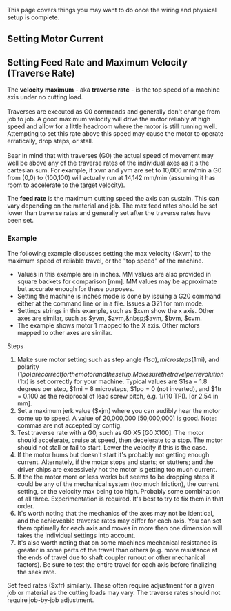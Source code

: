 This page covers things you may want to do once the wiring and physical setup is complete.

## Setting Motor Current

## Setting Feed Rate and Maximum Velocity (Traverse Rate)
The **velocity maximum** - aka **traverse rate** - is the top speed of a machine axis under no cutting load.<br><br>Traverses are executed as G0 commands and generally don't change from job to job. A good maximum velocity will drive the motor reliably at high speed and allow for a little headroom where the motor is still running well. Attempting to set this rate above this speed may cause the motor to operate erratically, drop steps, or stall.<br><br>
Bear in mind that with traverses (G0) the actual speed of movement may well be above any of the traverse rates of the individual axes as it's the cartesian sum. For example, if xvm and yvm are set to 10,000 mm/min a G0 from (0,0) to (100,100) will actually run at 14,142 mm/min (assuming it has room to accelerate to the target velocity). 

The **feed rate** is the maximum cutting speed the axis can sustain. This can vary depending on the material and job. The max feed rates should be set lower than traverse rates and generally set after the traverse rates have been set.

### Example
The following example discusses setting the max velocity ($xvm) to the maximum speed of reliable travel, or the "top speed" of the machine.

* Values in this example are in inches. MM values are also provided in square backets for comparison [mm]. MM values may be approximate but accurate enough for these purposes. 
* Setting the machine is inches mode is done by issuing a G20 command either at the command line or in a file. Issues a G21 for mm mode. 
* Settings strings in this example, such as $xvm show the x axis. Other axes are similar, such as $yvm, $zvm,&nbsp;$avm, $bvm, $cvm. 
* The example shows motor 1 mapped to the X axis. Other motors mapped to other axes are similar.

Steps 

1. Make sure motor setting such as step angle ($1sa), microsteps ($1mi), and polarity ($1po) are correct for the motor and the setup. Make sure the travel per revolution ($1tr) is set correctly for your machine. Typical values are $1sa = 1.8 degrees per step, $1mi = 8 microsteps, $1po = 0 (not inverted), and $1tr = 0.100 as the reciprocal of lead screw pitch, e.g. 1/(10 TPI). [or 2.54 in mm]. 
1. Set a maximum jerk value ($xjm) where you can audibly hear the motor come up to speed. A value of 20,000,000 [50,000,000] is good. Note: commas are not accepted by config. 
1. Test traverse rate with a G0, such as G0 X5 [G0 X100]. The motor should accelerate, cruise at speed, then decelerate to a stop. The motor should not stall or fail to start. Lower the velocity if this is the case. 
1. If the motor hums but doesn't start it's probably not getting enough current. Alternately, if the motor stops and starts; or stutters; and the driver chips are excessively hot the motor is getting too much current.&nbsp; 
1. If the the motor more or less works but seems to be dropping steps it could be any of the mechanical system (too much friction), the current setting, or the velocity max being too high. Probably some combination of all three. Experimentation is required. It's best to try to fix them in that order. 
1. It's worth noting that the mechanics of the axes may not be identical, and the achieveable traverse rates may differ for each axis. You can set them optimally for each axis and moves in more than one dimension will takes the individual settings into account.&nbsp; 
1. It's also worth noting that on some machines mechanical resistance is greater in some parts of the travel than others (e.g. more resistance at the ends of travel due to shaft coupler runout or other mechanical factors). Be sure to test the entire travel for each axis before finalizing the seek rate.

Set feed rates ($xfr) similarly. These often require adjustment for a given job or material as the cutting loads may vary. The traverse rates should not require job-by-job adjustment.